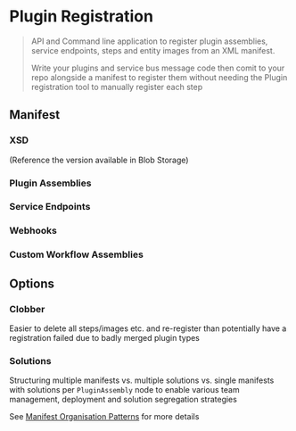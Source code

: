 # Plugin Registration

> API and Command line application to register plugin assemblies, service endpoints, steps and entity images from an XML manifest. 
> 
> Write your plugins and service bus message code then comit to your repo alongside a manifest to register them without needing the Plugin registration tool to manually register each step

## Manifest

### XSD 
(Reference the version available in Blob Storage)

### Plugin Assemblies

### Service Endpoints

### Webhooks

### Custom Workflow Assemblies

## Options

### Clobber

Easier to delete all steps/images etc. and re-register than potentially have a registration failed due to badly merged plugin types

### Solutions

Structuring multiple manifests vs. multiple solutions vs. single manifests with solutions per `PluginAssembly` node to enable various team management, deployment and solution segregation strategies

See [Manifest Organisation Patterns](manifest-organisation-patterns.md) for more details

